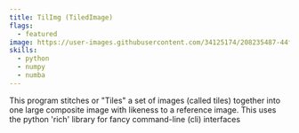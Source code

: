 ```yaml
---
title: TilImg (TiledImage)
flags:
  - featured
image: https://user-images.githubusercontent.com/34125174/208235487-44f5e641-e6eb-453a-a9db-25d93a093782.png
skills:
  - python
  - numpy
  - numba
---
```

This program stitches or "Tiles" a set of images (called tiles) together into one large composite image with likeness to a reference image.
This uses the python 'rich' library for fancy command-line (cli) interfaces